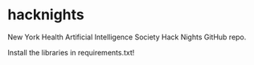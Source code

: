 # hacknights
New York Health Artificial Intelligence Society Hack Nights GitHub repo.

Install the libraries in requirements.txt!
